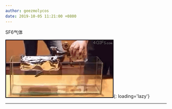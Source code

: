 ```yaml
---
author: geezmolycos
date: 2019-10-05 11:21:00 +0800
---
```


SF6气体

![](/assets/images/qq-zone/2019-10-05-sf6.gif){: loading='lazy'}

---
